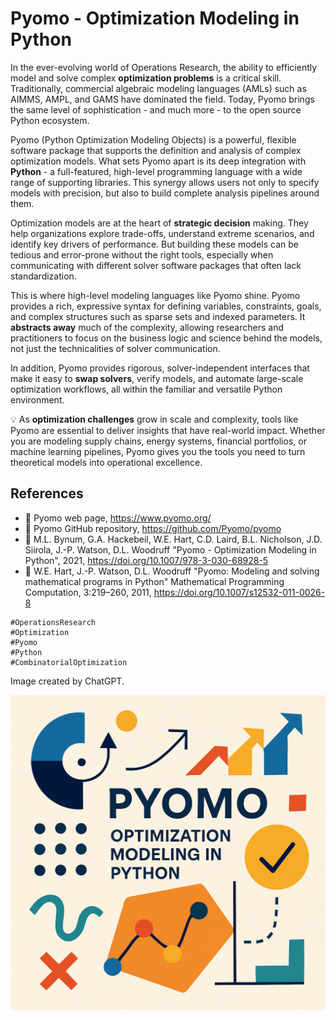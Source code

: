 # Pyomo - Optimization Modeling in Python

In the ever-evolving world of Operations Research, the ability to efficiently model and solve complex **optimization problems** is a critical skill. Traditionally, commercial algebraic modeling languages (AMLs) such as AIMMS, AMPL, and GAMS have dominated the field. Today, Pyomo brings the same level of sophistication - and much more - to the open source Python ecosystem.

Pyomo (Python Optimization Modeling Objects) is a powerful, flexible software package that supports the definition and analysis of complex optimization models. What sets Pyomo apart is its deep integration with **Python** - a full-featured, high-level programming language with a wide range of supporting libraries. This synergy allows users not only to specify models with precision, but also to build complete analysis pipelines around them.

Optimization models are at the heart of **strategic decision** making. They help organizations explore trade-offs, understand extreme scenarios, and identify key drivers of performance. But building these models can be tedious and error-prone without the right tools, especially when communicating with different solver software packages that often lack standardization.

This is where high-level modeling languages like Pyomo shine. Pyomo provides a rich, expressive syntax for defining variables, constraints, goals, and complex structures such as sparse sets and indexed parameters. It **abstracts away** much of the complexity, allowing researchers and practitioners to focus on the business logic and science behind the models, not just the technicalities of solver communication.

In addition, Pyomo provides rigorous, solver-independent interfaces that make it easy to **swap solvers**, verify models, and automate large-scale optimization workflows, all within the familiar and versatile Python environment.


💡 As **optimization challenges** grow in scale and complexity, tools like Pyomo are essential to deliver insights that have real-world impact. Whether you are modeling supply chains, energy systems, financial portfolios, or machine learning pipelines, Pyomo gives you the tools you need to turn theoretical models into operational excellence.


 
## References
+ 🔗 Pyomo web page, https://www.pyomo.org/
+ 🔗 Pyomo GitHub repository, https://github.com/Pyomo/pyomo
+ 🔗 M.L. Bynum, G.A. Hackebeil, W.E. Hart, C.D. Laird, B.L. Nicholson, J.D. Siirola, J.-P. Watson, D.L. Woodruff "Pyomo - Optimization Modeling in Python", 2021, https://doi.org/10.1007/978-3-030-68928-5
+ 🔗 W.E. Hart, J.-P. Watson, D.L. Woodruff "Pyomo: Modeling and solving mathematical programs in Python" Mathematical Programming Computation, 3:219–260, 2011, https://doi.org/10.1007/s12532-011-0026-8




```
#OperationsResearch
#Optimization
#Pyomo
#Python
#CombinatorialOptimization
```

Image created by ChatGPT.

![Pyomo - Optimization Modeling in Python](./img.png)



